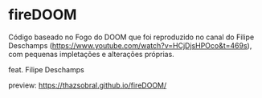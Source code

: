 # fireDOOM
Código baseado no Fogo do DOOM que foi reproduzido no canal do Filipe Deschamps (https://www.youtube.com/watch?v=HCjDjsHPOco&t=469s), com pequenas impletações e alterações próprias.

feat. Filipe Deschamps

preview: https://thazsobral.github.io/fireDOOM/
